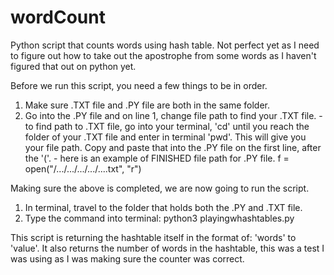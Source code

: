 # wordCount
Python script that counts words using hash table. Not perfect yet as I need to figure out how to take out the apostrophe from some words as I haven't figured that out on python yet.

Before we run this script, you need a few things to be in order.
  1. Make sure .TXT file and .PY file are both in the same folder.
  2. Go into the .PY file and on line 1, change file path to find your .TXT file.
    - to find path to .TXT file, go into your terminal, 'cd' until you reach the folder of your .TXT file and enter in    terminal 'pwd'. This will give you your file path. Copy and paste that into the .PY file on the first line, after the '('.
    - here is an example of FINISHED file path for .PY file. 
      f = open("/.../.../.../.../....txt", "r")
  
Making sure the above is completed, we are now going to run the script.
  1. In terminal, travel to the folder that holds both the .PY and .TXT file.
  2. Type the command into terminal: python3 playingwhashtables.py
  
This script is returning the hashtable itself in the format of: 'words' to 'value'. It also returns the number of words in the hashtable, this was a test I was using as I was making sure the counter was correct.
